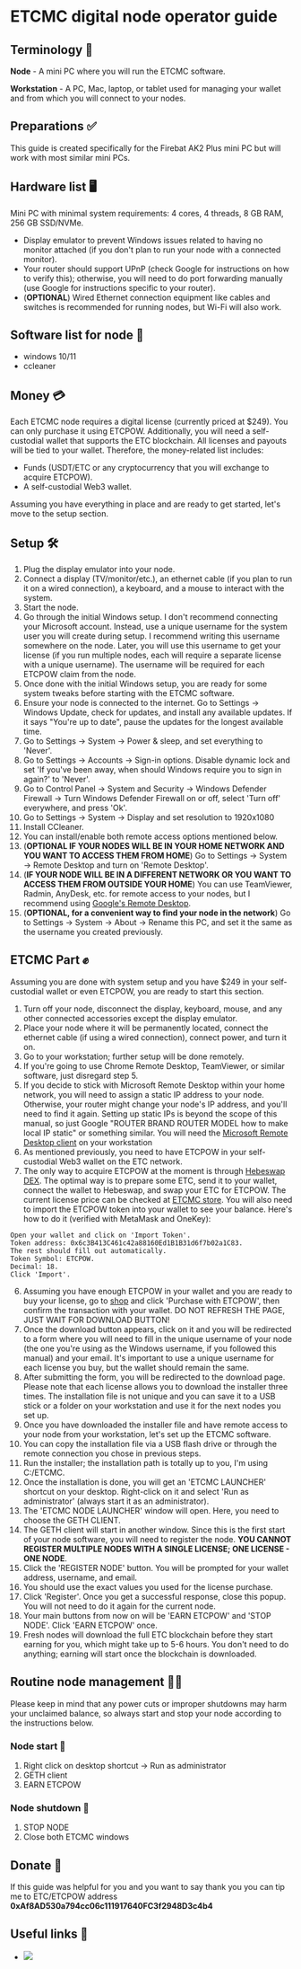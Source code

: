 # ETCMC digital node operator guide

## Terminology 📓
**Node** - A mini PC where you will run the ETCMC software.

**Workstation** - A PC, Mac, laptop, or tablet used for managing your wallet and from which you will connect to your nodes.

## Preparations ✅

This guide is created specifically for the Firebat AK2 Plus mini PC but will work with most similar mini PCs.

## Hardware list 🖥

 Mini PC with minimal system requirements: 4 cores, 4 threads, 8 GB RAM, 256 GB SSD/NVMe.
- Display emulator to prevent Windows issues related to having no monitor attached (if you don't plan to run your node with a connected monitor).
- Your router should support UPnP (check Google for instructions on how to verify this); otherwise, you will need to do port forwarding manually (use Google for instructions specific to your router).
- (**OPTIONAL**) Wired Ethernet connection equipment like cables and switches is recommended for running nodes, but Wi-Fi will also work.


## Software list for node 📀
- windows 10/11
- ccleaner

## Money 💳
Each ETCMC node requires a digital license (currently priced at $249). You can only purchase it using ETCPOW. Additionally, you will need a self-custodial wallet that supports the ETC blockchain. All licenses and payouts will be tied to your wallet. Therefore, the money-related list includes:
- Funds (USDT/ETC or any cryptocurrency that you will exchange to acquire ETCPOW).
- A self-custodial Web3 wallet.


Assuming you have everything in place and are ready to get started, let's move to the setup section.

## Setup 🛠

1. Plug the display emulator into your node.
2. Connect a display (TV/monitor/etc.), an ethernet cable (if you plan to run it on a wired connection), a keyboard, and a mouse to interact with the system.
3. Start the node.
4. Go through the initial Windows setup. I don't recommend connecting your Microsoft account. Instead, use a unique username for the system user you will create during setup. I recommend writing this username somewhere on the node. Later, you will use this username to get your license (if you run multiple nodes, each will require a separate license with a unique username). The username will be required for each ETCPOW claim from the node.
5. Once done with the initial Windows setup, you are ready for some system tweaks before starting with the ETCMC software.
6. Ensure your node is connected to the internet. Go to Settings -> Windows Update, check for updates, and install any available updates. If it says "You're up to date", pause the updates for the longest available time.
7. Go to Settings -> System -> Power & sleep, and set everything to 'Never'.
8. Go to Settings -> Accounts -> Sign-in options. Disable dynamic lock and set 'If you've been away, when should Windows require you to sign in again?' to 'Never'.
9. Go to Control Panel -> System and Security -> Windows Defender Firewall -> Turn Windows Defender Firewall on or off, select 'Turn off' everywhere, and press 'Ok'.
10. Go to Settings -> System -> Display and set resolution to 1920x1080
11. Install CCleaner.
12. You can install/enable both remote access options mentioned below.
13. (**OPTIONAL IF YOUR NODES WILL BE IN YOUR HOME NETWORK AND YOU WANT TO ACCESS THEM FROM HOME**) Go to Settings -> System -> Remote Desktop and turn on 'Remote Desktop'.
14. (**IF YOUR NODE WILL BE IN A DIFFERENT NETWORK OR YOU WANT TO ACCESS THEM FROM OUTSIDE YOUR HOME**) You can use TeamViewer, Radmin, AnyDesk, etc. for remote access to your nodes, but I recommend using [Google's Remote Desktop](https://remotedesktop.google.com/).
15. (**OPTIONAL, for a convenient way to find your node in the network**) Go to Settings -> System -> About -> Rename this PC, and set it the same as the username you created previously.

## ETCMC Part ✊
Assuming you are done with system setup and you have $249 in your self-custodial wallet or even ETCPOW, you are ready to start this section.

1. Turn off your node, disconnect the display, keyboard, mouse, and any other connected accessories except the display emulator.
2. Place your node where it will be permanently located, connect the ethernet cable (if using a wired connection), connect power, and turn it on.
3. Go to your workstation; further setup will be done remotely.
4. If you're going to use Chrome Remote Desktop, TeamViewer, or similar software, just disregard step 5.
5. If you decide to stick with Microsoft Remote Desktop within your home network, you will need to assign a static IP address to your node. Otherwise, your router might change your node's IP address, and you'll need to find it again. Setting up static IPs is beyond the scope of this manual, so just Google "ROUTER BRAND ROUTER MODEL how to make local IP static" or something similar. You will need the [Microsoft Remote Desktop client](https://learn.microsoft.com/en-us/windows-server/remote/remote-desktop-services/clients/remote-desktop-clients) on your workstation
6. As mentioned previously, you need to have ETCPOW in your self-custodial Web3 wallet on the ETC network.
7. The only way to acquire ETCPOW at the moment is through [Hebeswap DEX](https://hebeswap.com/). The optimal way is to prepare some ETC, send it to your wallet, connect the wallet to Hebeswap, and swap your ETC for ETCPOW. The current license price can be checked at [ETCMC store](https://etcpow-store-c33d80.netlify.app/). You will also need to import the ETCPOW token into your wallet to see your balance. Here's how to do it (verified with MetaMask and OneKey):
```
Open your wallet and click on 'Import Token'.
Token address: 0x6c3B413C461c42a88160Ed1B1B31d6f7b02a1C83.
The rest should fill out automatically.
Token Symbol: ETCPOW.
Decimal: 18.
Click 'Import'.
````
6. Assuming you have enough ETCPOW in your wallet and you are ready to buy your license, go to [shop](https://etcpow-store-c33d80.netlify.app/) and click 'Purchase with ETCPOW', then confirm the transaction with your wallet. DO NOT REFRESH THE PAGE, JUST WAIT FOR DOWNLOAD BUTTON!
7. Once the download button appears, click on it and you will be redirected to a form where you will need to fill in the unique username of your node (the one you're using as the Windows username, if you followed this manual) and your email. It's important to use a unique username for each license you buy, but the wallet should remain the same.
8. After submitting the form, you will be redirected to the download page. Please note that each license allows you to download the installer three times. The installation file is not unique and you can save it to a USB stick or a folder on your workstation and use it for the next nodes you set up.
9. Once you have downloaded the installer file and have remote access to your node from your workstation, let's set up the ETCMC software.
10. You can copy the installation file via a USB flash drive or through the remote connection you chose in previous steps.
11. Run the installer; the installation path is totally up to you, I'm using C:/ETCMC.
12. Once the installation is done, you will get an 'ETCMC LAUNCHER' shortcut on your desktop. Right-click on it and select 'Run as administrator' (always start it as an administrator).
13. The 'ETCMC NODE LAUNCHER' window will open. Here, you need to choose the GETH CLIENT.
14. The GETH client will start in another window. Since this is the first start of your node software, you will need to register the node. **YOU CANNOT REGISTER MULTIPLE NODES WITH A SINGLE LICENSE; ONE LICENSE - ONE NODE**.
15. Click the 'REGISTER NODE' button. You will be prompted for your wallet address, username, and email.
16. You should use the exact values you used for the license purchase.
17. Click 'Register'. Once you get a successful response, close this popup. You will not need to do it again for the current node.
18. Your main buttons from now on will be 'EARN ETCPOW' and 'STOP NODE'. Click 'EARN ETCPOW' once.
19. Fresh nodes will download the full ETC blockchain before they start earning for you, which might take up to 5-6 hours. You don't need to do anything; earning will start once the blockchain is downloaded.

## Routine node management 👷‍♂️

Please keep in mind that any power cuts or improper shutdowns may harm your unclaimed balance, so always start and stop your node according to the instructions below.

### Node start 🏁
1. Right click on desktop shortcut -> Run as administrator
2. GETH client
3. EARN ETCPOW

### Node shutdown 🛑
1. STOP NODE
2. Close both ETCMC windows



## Donate 💸

If this guide was helpful for you and you want to say thank you you can tip me to
ETC/ETCPOW address **0xAf8AD530a794cc06c111917640FC3f2948D3c4b4**

## Useful links 🔗
- [![](https://dcbadge.vercel.app/api/server/etcmc)](https://discord.com/invite/etcmc)
